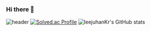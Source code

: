 ### Hi there 👋

![header](https://capsule-render.vercel.app/api?height=400&text=leejuhanKr!)
[![Solved.ac Profile](http://mazassumnida.wtf/api/v2/generate_badge?boj=eunj65)](https://solved.ac/eunj65/) 
![leejuhanKr's GitHub stats](https://github-readme-stats.vercel.app/api?username=leejuhanKr&show_icons=true&theme=radical)

     

